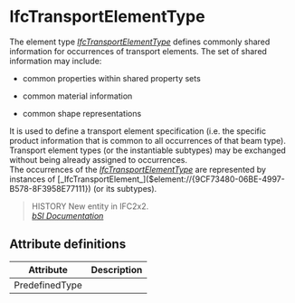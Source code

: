 IfcTransportElementType
=======================
The element type
[_IfcTransportElementType_]($element://{827AB441-28FB-4320-A57A-76E6CC5BA21D})
defines commonly shared information for occurrences of transport elements. The
set of shared information may include:  

  

  * common properties within shared property sets
  

  * common material information
  

  * common shape representations
  

  
It is used to define a transport element specification (i.e. the specific
product information that is common to all occurrences of that beam type).
Transport element types (or the instantiable subtypes) may be exchanged
without being already assigned to occurrences.  
The occurrences of the
[_IfcTransportElementType_]($element://{827AB441-28FB-4320-A57A-76E6CC5BA21D})
are represented by instances of
[_IfcTransportElement_]($element://{9CF73480-06BE-4997-B578-8F3958E77111}) (or
its subtypes).  
> HISTORY New entity in IFC2x2.  
[ _bSI
Documentation_](https://standards.buildingsmart.org/IFC/DEV/IFC4_2/FINAL/HTML/schema/ifcproductextension/lexical/ifctransportelementtype.htm)


Attribute definitions
---------------------
| Attribute      | Description   |
|----------------|---------------|
| PredefinedType |               |


